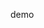 demo

<social-share />

<social-share :networks="['facebook', 'qq', 'twitter', 'line', 'reddit']" is-plain />

<social-share :networks="['twitter', 'facebook']" :tags="['SocialShare', 'VuePress']" />

<social-share :networks="['twitter', 'facebook']" />

<social-share :networks="['facebook', 'twitter']" />

<social-share :networks="['facebook', 'qq', 'twitter', 'line', 'reddit', 'skype', 'douban', 'whatsapp', 'telegram', 'weibo']" />

<social-share :networks="['email', 'pinterest', 'linkedin']" />
